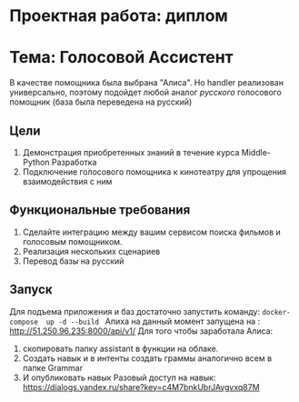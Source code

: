 # Проектная работа: диплом
# Тема: Голосовой Ассистент

В качестве помощника была выбрана "Алиса". Но handler реализован универсально, поэтому подойдет любой аналог _русского_ голосового помощник (база была переведена на русский)

## Цели
1. Демонстрация приобретенных знаний в течение курса Middle-Python Разработка
2. Подключение голосового помощника к кинотеатру для упрощения взаимодействия с ним

## Функциональные требования
1. Сделайте интеграцию между вашим сервисом поиска фильмов и голосовым помощником.
2. Реализация нескольких сценариев
3. Перевод базы на русский

## Запуск 

Для подъема приложения и баз достаточно запустить команду: 
 `docker-compose  up -d --build `
Апиха на данный момент запущена на : http://51.250.96.235:8000/api/v1/
Для того чтобы заработала Алиса:
1. скопировать папку assistant в функции на облаке. 
2. Создать навык и в интенты создать граммы аналогично всем в папке Grammar 
3. И опубликовать навык
Разовый доступ на навык: https://dialogs.yandex.ru/share?key=c4M7bnkUbrJAygvxq87M
